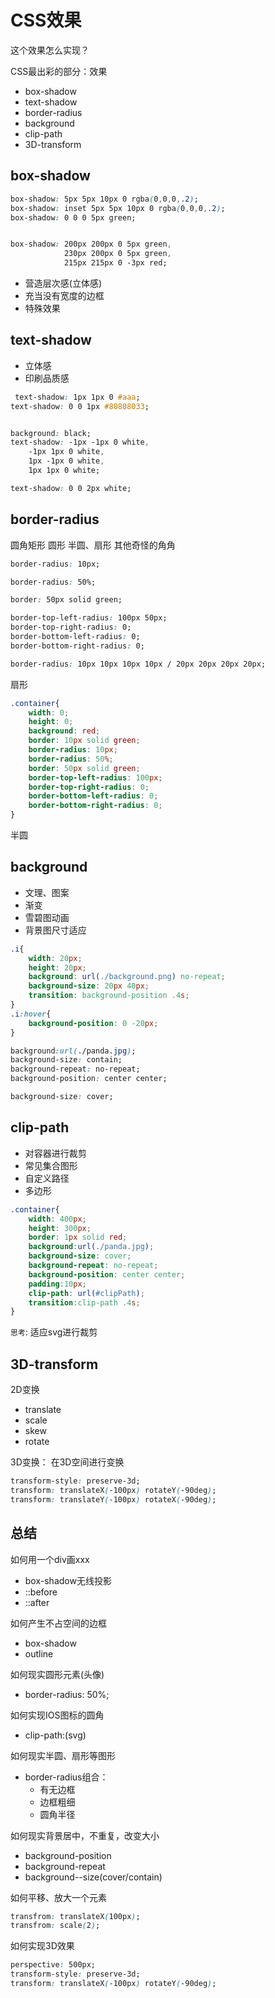 # CSS效果

这个效果怎么实现？

CSS最出彩的部分：效果

- box-shadow
- text-shadow
- border-radius
- background
- clip-path
- 3D-transform


## box-shadow

```css
box-shadow: 5px 5px 10px 0 rgba(0,0,0,.2);
box-shadow: inset 5px 5px 10px 0 rgba(0,0,0,.2);
box-shadow: 0 0 0 5px green;


box-shadow: 200px 200px 0 5px green,
            230px 200px 0 5px green,
            215px 215px 0 -3px red;
```

- 营造层次感(立体感)
- 充当没有宽度的边框
- 特殊效果



## text-shadow

- 立体感
- 印刷品质感

```css
 text-shadow: 1px 1px 0 #aaa;
text-shadow: 0 0 1px #80808033;


background: black;
text-shadow: -1px -1px 0 white,
    -1px 1px 0 white,
    1px -1px 0 white,
    1px 1px 0 white; 

text-shadow: 0 0 2px white;
```


## border-radius

圆角矩形
圆形
半圆、扇形
其他奇怪的角角

```css
border-radius: 10px;

border-radius: 50%;

border: 50px solid green;

border-top-left-radius: 100px 50px;
border-top-right-radius: 0;
border-bottom-left-radius: 0;
border-bottom-right-radius: 0;

border-radius: 10px 10px 10px 10px / 20px 20px 20px 20px;
```

扇形
```css
.container{
    width: 0;
    height: 0;
    background: red;
    border: 10px solid green;
    border-radius: 10px;
    border-radius: 50%;
    border: 50px solid green;
    border-top-left-radius: 100px;
    border-top-right-radius: 0;
    border-bottom-left-radius: 0;
    border-bottom-right-radius: 0;
}
```
半圆



## background

- 文理、图案
- 渐变
- 雪碧图动画
- 背景图尺寸适应

```css
.i{
    width: 20px;
    height: 20px;
    background: url(./background.png) no-repeat;
    background-size: 20px 40px;
    transition: background-position .4s;
}
.i:hover{
    background-position: 0 -20px;
}
```

```css
background:url(./panda.jpg);
background-size: contain;
background-repeat: no-repeat;
background-position: center center;

background-size: cover;
```


## clip-path


- 对容器进行裁剪
- 常见集合图形
- 自定义路径
- 多边形

```css
.container{
    width: 400px;
    height: 300px;
    border: 1px solid red;
    background:url(./panda.jpg);
    background-size: cover;
    background-repeat: no-repeat;
    background-position: center center;
    padding:10px;
    clip-path: url(#clipPath);
    transition:clip-path .4s;
}
```

`思考`: 适应svg进行裁剪


## 3D-transform

2D变换
- translate
- scale
- skew
- rotate


3D变换： 在3D空间进行变换

```css
transform-style: preserve-3d;
transform: translateX(-100px) rotateY(-90deg);
transform: translateY(-100px) rotateX(-90deg);
```


## 总结

如何用一个div画xxx
- box-shadow无线投影
- ::before
- ::after

如何产生不占空间的边框
- box-shadow
- outline


如何现实圆形元素(头像)
- border-radius: 50%;


如何实现IOS图标的圆角
- clip-path:(svg)

如何现实半圆、扇形等图形
-   border-radius组合：
    - 有无边框
    - 边框粗细
    - 圆角半径

如何现实背景居中，不重复，改变大小
- background-position
- background-repeat
- background--size(cover/contain)


如何平移、放大一个元素
```css
transfrom: translateX(100px);
transfrom: scale(2);
```

如何实现3D效果
```css
perspective: 500px;
transform-style: preserve-3d;
transform: translateX(-100px) rotateY(-90deg);
```
